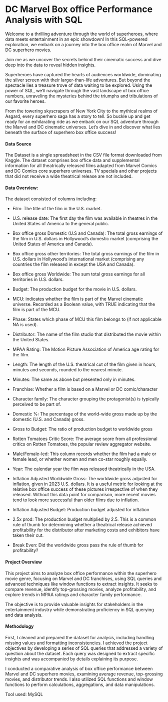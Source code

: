 # DC Marvel Box office Performance Analysis with SQL

Welcome to a thrilling adventure through the world of superheroes, where data meets entertainment in an epic showdown! In this SQL-powered exploration, we embark on a journey into the box office realm of Marvel and DC superhero movies.

Join me as we uncover the secrets behind their cinematic success and dive deep into the data to reveal hidden insights.

Superheroes have captured the hearts of audiences worldwide, dominating the silver screen with their larger-than-life adventures. But beyond the spectacle lies a treasure trove of data waiting to be explored. Using the power of SQL, we’ll navigate through the vast landscape of box office numbers, unraveling the mysteries behind the triumphs and tribulations of our favorite heroes.

From the towering skyscrapers of New York City to the mythical realms of Asgard, every superhero saga has a story to tell. So buckle up and get ready for an exhilarating ride as we embark on our SQL adventure through the Marvel and DC cinematic universes. Let’s dive in and discover what lies beneath the surface of superhero box office success!

#### Data Source
The Dataset is a single spreadsheet in the CSV file format downloaded from Kaggle. The dataset comprises box office data and supplemental information for all theatrically released films adapted from Marvel Comics and DC Comics core superhero universes. TV specials and other projects that did not receive a wide theatrical release are not included.

#### Data Overview:
The dataset consisted of columns including:

- Film: The title of the film in the U.S. market.

- U.S. release date: The first day the film was available in theatres in the United States of America to the general public.

- Box office gross Domestic (U.S and Canada): The total gross earnings of the film in U.S. dollars in Hollywood’s domestic market (comprising the United States of America and Canada).

- Box office gross other territories: The total gross earnings of the film in U.S. dollars in Hollywood’s international market (comprising any countries the film released in except the USA and Canada).

- Box office gross Worldwide: The sum total gross earnings for all territories in U.S. dollars.

- Budget: The production budget for the movie in U.S. dollars.

- MCU: indicates whether the film is part of the Marvel cinematic universe. Recorded as a Boolean value, with TRUE indicating that the film is part of the MCU.

- Phase: States which phase of MCU this film belongs to (if not applicable NA is used).

- Distributor: The name of the film studio that distributed the movie within the United States.

- MPAA Rating: The Motion Picture Association of America age rating for the film.

- Length: The length of the U.S. theatrical cut of the film given in hours, minutes and seconds, rounded to the nearest minute.

- Minutes: The same as above but presented only in minutes.

- Franchise: Whether a film is based on a Marvel or DC comic/character

- Character family: The character grouping the protagonist(s) is typically perceived to be part of.

- Domestic %: The percentage of the world-wide gross made up by the domestic (U.S. and Canada) gross.

- Gross to Budget: The ratio of production budget to worldwide gross

- Rotten Tomatoes Critic Score: The average score from all professional critics on Rotten Tomatoes, the popular review aggregator website.

- Male/Female-led: This column records whether the film had a male or female lead, or whether women and men co-star roughly equally.

- Year: The calendar year the film was released theatrically in the USA.

- Inflation Adjusted Worldwide Gross: The worldwide gross adjusted for inflation, given in 2023 U.S. dollars. It is a useful metric for looking at the relative box office success of these pictures irrespective of when they released. Without this data point for comparison, more recent movies tend to look more successful than older films due to inflation.

- Inflation Adjusted Budget: Production budget adjusted for inflation

- 2.5x prod: The production budget multiplied by 2.5. This is a common rule of thumb for determining whether a theatrical release achieved profitability for the distributor after marketing costs and exhibitors have taken their cut.

- Break Even: Did the worldwide gross pass the rule of thumb for profitability?

#### Project Overview
This project aims to analyze box office performance within the superhero movie genre, focusing on Marvel and DC franchises, using SQL queries and advanced techniques like window functions to extract insights. It seeks to compare revenue, identify top-grossing movies, analyze profitability, and explore trends in MPAA ratings and character family performance. 

The objective is to provide valuable insights for stakeholders in the entertainment industry while demonstrating proficiency in SQL querying and data analysis.

#### Methodology
First, I cleaned and prepared the dataset for analysis, including handling missing values and formatting inconsistencies. I achieved the project objectives by developing a series of SQL queries that addressed a variety of question about the dataset. Each query was designed to extract specific insights and was accompanied by details explaining its purpose. 

I conducted a comparative analysis of box office performance between Marvel and DC superhero movies, examining average revenue, top-grossing movies, and distributor trends. I also utilized SQL functions and window functions to perform calculations, aggregations, and data manipulations.

Tool used: MySQL
